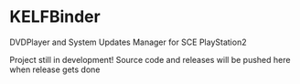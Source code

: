 # KELFBinder
DVDPlayer and System Updates Manager for SCE PlayStation2


Project still in development!
Source code and releases will be pushed here when release gets done
